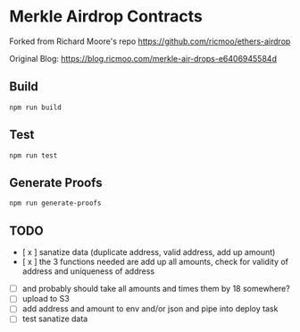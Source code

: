 # Merkle Airdrop Contracts

Forked from Richard Moore's repo https://github.com/ricmoo/ethers-airdrop

Original Blog: https://blog.ricmoo.com/merkle-air-drops-e6406945584d

## Build

```
npm run build
```

## Test

```
npm run test
```

## Generate Proofs

```
npm run generate-proofs
```

## TODO 

   - [ x ] sanatize data (duplicate address, valid address, add up amount)
  - [ x ] the 3 functions needed are add up all amounts, check for validity of address and uniqueness of address
  - [ ] and probably should take all amounts and times them by 18 somewhere?
  - [ ] upload to S3
  - [ ] add address and amount to env and/or json and pipe into deploy task 
  - [ ] test sanatize data 